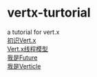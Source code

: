 # vertx-turtorial
a tutorial for vert.x <br>
[初识Vert.x](docs/initialVertx.md)<br>
[Vert.x线程模型](docs/threadModel.md)<br>
[我是Future](docs/ImFuture.md)<br>
[我是Verticle](docs/verticle_1.md)<br>